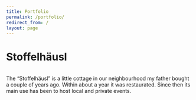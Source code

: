 ```yaml
---
title: Portfolio
permalink: /portfolio/
redirect_from: /
layout: page
---
```

# Stoffelhäusl

<a class="fluid" href="http://stoffelhaeusl.info/">
	<img src="http://reitermark.us/wp-content/uploads/2012/11/portfolio-stoffelhaeusl.png" alt="" />
</a>

<p>The <q>Stoffelhäusl</q> is a little cottage in our neighbourhood my father bought a couple of years ago. Within about a year it was restaurated. Since then its main use has been to host local and private events.</p>
